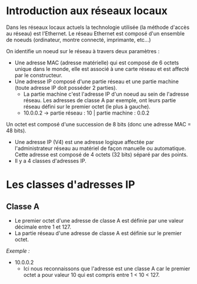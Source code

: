 # Introduction aux réseaux locaux

Dans les réseaux locaux actuels la technologie utilisée (la méthode d'accès au réseau) est l'Ethernet. Le réseau Ethernet est composé d'un ensemble de noeuds (ordinateur, montre connecté, imprimante, etc...)

On identifie un noeud sur le réseau à travers deux paramètres :
* Une adresse MAC (adresse matérielle) qui est composé de 6 octets unique dans le monde, elle est associé à une carte réseau et est affecté par le constructeur.
* Une adresse IP composé d'une partie réseau et une partie machine (toute adresse IP doit posséder 2 parties).
  * La partie machine c'est l'adresse IP d'un noeud au sein de l'adresse réseau. Les adresses de classe A par exemple, ont leurs partie réseau défini sur le premier octet (le plus à gauche).
  * 10.0.0.2 -> partie réseau : 10    |    partie machine : 0.0.2

Un octet est composé d'une succession de 8 bits (donc une adresse MAC = 48 bits).

* Une adresse IP (V4) est une adresse logique affectée par l'administrateur réseau au matériel de façon manuelle ou automatique. Cette adresse est composé de 4 octets (32 bits) séparé par des points.
* Il y a 4 classes d'adresses IP.

# Les classes d'adresses IP

## Classe A

* Le premier octet d'une adresse de classe A est définie par une valeur décimale entre 1 et 127.
* La partie réseau d'une adresse de classe A est définie sur le premier octet.

_Exemple :_
* 10.0.0.2
  * Ici nous reconnaissons que l'adresse est une classe A car le premier octet a pour valeur 10 qui est compris entre 1 < 10 < 127.

